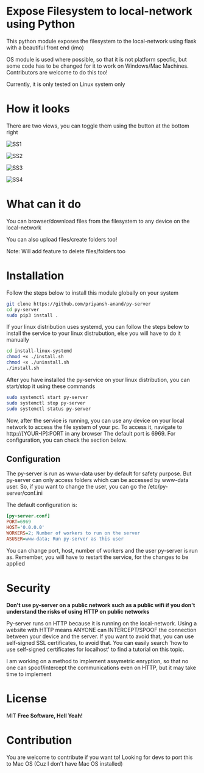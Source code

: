 # Expose Filesystem to local-network using Python

This python module exposes the filesystem to the local-network using flask with a beautiful front end (imo)

OS module is used where possible, so that it is not platform specfic, but some code has to be changed for it to work on Windows/Mac Machines. Contributors are welcome to do this too!

Currently, it is only tested on Linux system only

# How it looks

There are two views, you can toggle them using the button at the bottom right

![SS1](https://i.imgur.com/zjOGLH5.png)

![SS2](https://i.imgur.com/CbkBcnm.png)

![SS3](https://i.imgur.com/STKNaAM.jpeg)

![SS4](https://i.imgur.com/XjxMyPI.jpg)

# What can it do

You can browser/download files from the filesystem to any device on the local-network

You can also upload files/create folders too!

Note: Will add feature to delete files/folders too

# Installation

Follow the steps below to install this module globally on your system

```bash
git clone https://github.com/priyansh-anand/py-server
cd py-server
sudo pip3 install .
```

If your linux distribution uses systemd, you can follow the steps below to install the service to your linux distrubution, else you will have to do it manually

```bash
cd install-linux-systemd
chmod +x ./install.sh
chmod +x ./uninstall.sh
./install.sh
```

After you have installed the py-service on your linux distribution, you can start/stop it using these commands

```bash
sudo systemctl start py-server
sudo systemctl stop py-server
sudo systemctl status py-server
```

Now, after the service is running, you can use any device on your local network to access the file system of your pc. To access it, navigate to http://[YOUR-IP]:PORT in any browser
The default port is 6969. For configuration, you can check the section below.

## Configuration

The py-server is run as www-data user by default for safety purpose. But py-server can only access folders which can be accessed by www-data user. So, if you want to change the user, you can go the /etc/py-server/conf.ini

The default configuration is:

```ini
[py-server.conf]
PORT=6969
HOST='0.0.0.0'
WORKERS=2; Number of workers to run on the server
ASUSER=www-data; Run py-server as this user
```

You can change port, host, number of workers and the user py-server is run as.
Remember, you will have to restart the service, for the changes to be applied

# Security

**Don't use py-server on a public network such as a public wifi if you don't understand the risks of using HTTP on public networks**

Py-server runs on HTTP because it is running on the local-network. Using a website with HTTP means ANYONE can INTERCEPT/SPOOF the connection between your device and the server. If you want to avoid that, you can use self-signed SSL certificates, to avoid that. You can easily search 'how to use self-signed certificates for localhost' to find a tutorial on this topic.

I am working on a method to implement assymetric enryption, so that no one can spoof/intercept the communications even on HTTP, but it may take time to implement

# License

MIT
**Free Software, Hell Yeah!**

# Contribution

You are welcome to contribute if you want to!
Looking for devs to port this to Mac OS (Cuz I don't have Mac OS installed)
